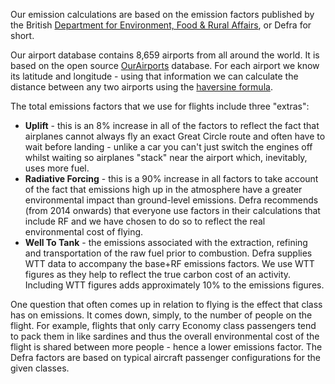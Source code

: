 Our emission calculations are based on the emission factors published by the British [Department for Environment, Food & Rural Affairs](https://www.gov.uk/government/publications/greenhouse-gas-reporting-conversion-factors-2017), or Defra for short.

Our airport database contains 8,659 airports from all around the world. It is based on the open source [OurAirports](https://ourairports.com/data/) database. For each airport we know its latitude and longitude - using that information we can calculate the distance between any two airports using the [haversine formula](https://en.wikipedia.org/wiki/Haversine_formula).

The total emissions factors that we use for flights include three "extras":

- **Uplift** - this is an 8% increase in all of the factors to reflect the fact that airplanes cannot always fly an exact Great Circle route and often have to wait before landing - unlike a car you can't just switch the engines off whilst waiting so airplanes "stack" near the airport which, inevitably, uses more fuel.
- **Radiative Forcing** - this is a 90% increase in all factors to take account of the fact that emissions high up in the atmosphere have a greater environmental impact than ground-level emissions. Defra recommends (from 2014 onwards) that everyone use factors in their calculations that include RF and we have chosen to do so to reflect the real environmental cost of flying.
- **Well To Tank** - the emissions associated with the extraction, refining and transportation of the raw fuel prior to combustion. Defra supplies WTT data to accompany the base+RF emissions factors. We use WTT figures as they help to reflect the true carbon cost of an activity. Including WTT figures adds approximately 10% to the emissions figures.

One question that often comes up in relation to flying is the effect that class has on emissions. It comes down, simply, to the number of people on the flight. For example, flights that only carry Economy class passengers tend to pack them in like sardines and thus the overall environmental cost of the flight is shared between more people - hence a lower emissions factor. The Defra factors are based on typical aircraft passenger configurations for the given classes.
